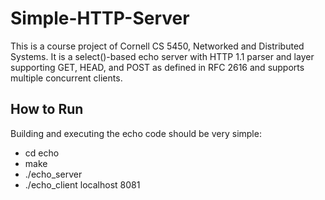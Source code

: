# Simple-HTTP-Server
This is a course project of Cornell CS 5450, Networked and Distributed Systems. It is a select()-based echo server with HTTP 1.1 parser and layer supporting GET, HEAD, and POST as defined in RFC 2616 and supports multiple concurrent clients.
## How to Run
Building and executing the echo code should be very simple:
- cd echo
- make
- ./echo_server
- ./echo_client localhost 8081
